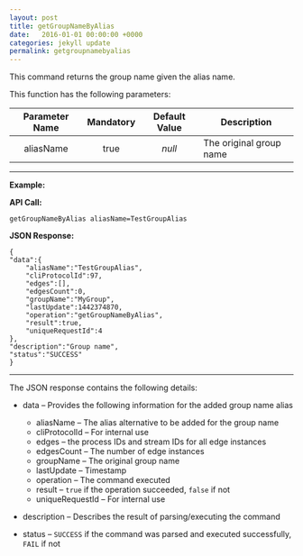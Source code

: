 ```yaml
---
layout: post
title: getGroupNameByAlias
date:   2016-01-01 00:00:00 +0000
categories: jekyll update
permalink: getgroupnamebyalias
---
```


This command returns the group name given the alias name.

This function has the following parameters:

| **Parameter Name** | **Mandatory** | **Default Value** | **Description**         |
| :----------------: | :-----------: | :---------------: | ----------------------- |
|     aliasName      |     true      |      *null*       | The original group name |

------

**Example:**

**API Call:**

``` 
getGroupNameByAlias aliasName=TestGroupAlias
```

**JSON Response:**

``` 
{
"data":{
    "aliasName":"TestGroupAlias",
    "cliProtocolId":97,
    "edges":[],
    "edgesCount":0,
    "groupName":"MyGroup",
    "lastUpdate":1442374870,
    "operation":"getGroupNameByAlias",
    "result":true,
    "uniqueRequestId":4
},
"description":"Group name",
"status":"SUCCESS"
}
```

------

The JSON response contains the following details:

- data – Provides the following information for the added group name alias
  
  - aliasName – The alias alternative to be added for the group name
  - cliProtocolId – For internal use
  - edges – the process IDs and stream IDs for all edge instances
  - edgesCount – The number of edge instances
  - groupName – The original group name
  - lastUpdate – Timestamp
  - operation – The command executed
  - result – `true` if the operation succeeded, `false` if not
  - uniqueRequestId – For internal use
  
- description – Describes the result of parsing/executing the command
  
- status – `SUCCESS` if the command was parsed and executed successfully, `FAIL` if not
  
  ​
